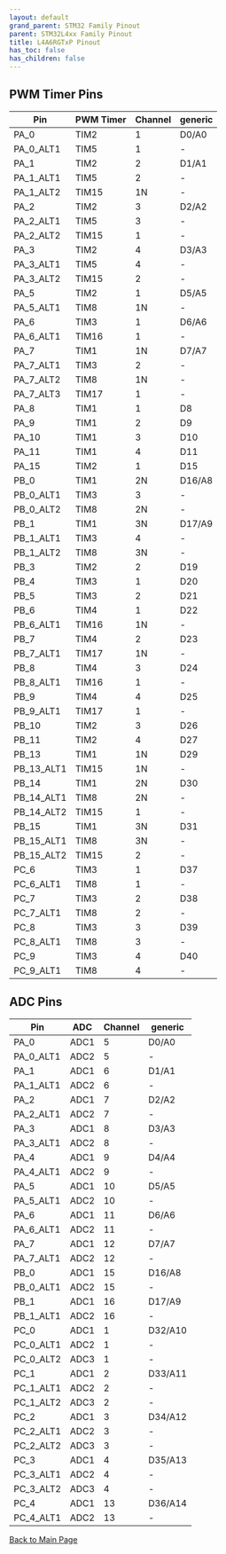 ```yaml
---
layout: default
grand_parent: STM32 Family Pinout
parent: STM32L4xx Family Pinout
title: L4A6RGTxP Pinout
has_toc: false
has_children: false
---
```


## PWM Timer Pins

| Pin | PWM Timer | Channel | generic |
| --- | --- | --- | --- |
| PA_0 | TIM2 | 1 | D0/A0 |
| PA_0_ALT1 | TIM5 | 1 | - |
| PA_1 | TIM2 | 2 | D1/A1 |
| PA_1_ALT1 | TIM5 | 2 | - |
| PA_1_ALT2 | TIM15 | 1N | - |
| PA_2 | TIM2 | 3 | D2/A2 |
| PA_2_ALT1 | TIM5 | 3 | - |
| PA_2_ALT2 | TIM15 | 1 | - |
| PA_3 | TIM2 | 4 | D3/A3 |
| PA_3_ALT1 | TIM5 | 4 | - |
| PA_3_ALT2 | TIM15 | 2 | - |
| PA_5 | TIM2 | 1 | D5/A5 |
| PA_5_ALT1 | TIM8 | 1N | - |
| PA_6 | TIM3 | 1 | D6/A6 |
| PA_6_ALT1 | TIM16 | 1 | - |
| PA_7 | TIM1 | 1N | D7/A7 |
| PA_7_ALT1 | TIM3 | 2 | - |
| PA_7_ALT2 | TIM8 | 1N | - |
| PA_7_ALT3 | TIM17 | 1 | - |
| PA_8 | TIM1 | 1 | D8 |
| PA_9 | TIM1 | 2 | D9 |
| PA_10 | TIM1 | 3 | D10 |
| PA_11 | TIM1 | 4 | D11 |
| PA_15 | TIM2 | 1 | D15 |
| PB_0 | TIM1 | 2N | D16/A8 |
| PB_0_ALT1 | TIM3 | 3 | - |
| PB_0_ALT2 | TIM8 | 2N | - |
| PB_1 | TIM1 | 3N | D17/A9 |
| PB_1_ALT1 | TIM3 | 4 | - |
| PB_1_ALT2 | TIM8 | 3N | - |
| PB_3 | TIM2 | 2 | D19 |
| PB_4 | TIM3 | 1 | D20 |
| PB_5 | TIM3 | 2 | D21 |
| PB_6 | TIM4 | 1 | D22 |
| PB_6_ALT1 | TIM16 | 1N | - |
| PB_7 | TIM4 | 2 | D23 |
| PB_7_ALT1 | TIM17 | 1N | - |
| PB_8 | TIM4 | 3 | D24 |
| PB_8_ALT1 | TIM16 | 1 | - |
| PB_9 | TIM4 | 4 | D25 |
| PB_9_ALT1 | TIM17 | 1 | - |
| PB_10 | TIM2 | 3 | D26 |
| PB_11 | TIM2 | 4 | D27 |
| PB_13 | TIM1 | 1N | D29 |
| PB_13_ALT1 | TIM15 | 1N | - |
| PB_14 | TIM1 | 2N | D30 |
| PB_14_ALT1 | TIM8 | 2N | - |
| PB_14_ALT2 | TIM15 | 1 | - |
| PB_15 | TIM1 | 3N | D31 |
| PB_15_ALT1 | TIM8 | 3N | - |
| PB_15_ALT2 | TIM15 | 2 | - |
| PC_6 | TIM3 | 1 | D37 |
| PC_6_ALT1 | TIM8 | 1 | - |
| PC_7 | TIM3 | 2 | D38 |
| PC_7_ALT1 | TIM8 | 2 | - |
| PC_8 | TIM3 | 3 | D39 |
| PC_8_ALT1 | TIM8 | 3 | - |
| PC_9 | TIM3 | 4 | D40 |
| PC_9_ALT1 | TIM8 | 4 | - |


## ADC Pins

| Pin | ADC | Channel | generic |
| --- | --- | --- | --- |
| PA_0 | ADC1 | 5 | D0/A0 |
| PA_0_ALT1 | ADC2 | 5 | - |
| PA_1 | ADC1 | 6 | D1/A1 |
| PA_1_ALT1 | ADC2 | 6 | - |
| PA_2 | ADC1 | 7 | D2/A2 |
| PA_2_ALT1 | ADC2 | 7 | - |
| PA_3 | ADC1 | 8 | D3/A3 |
| PA_3_ALT1 | ADC2 | 8 | - |
| PA_4 | ADC1 | 9 | D4/A4 |
| PA_4_ALT1 | ADC2 | 9 | - |
| PA_5 | ADC1 | 10 | D5/A5 |
| PA_5_ALT1 | ADC2 | 10 | - |
| PA_6 | ADC1 | 11 | D6/A6 |
| PA_6_ALT1 | ADC2 | 11 | - |
| PA_7 | ADC1 | 12 | D7/A7 |
| PA_7_ALT1 | ADC2 | 12 | - |
| PB_0 | ADC1 | 15 | D16/A8 |
| PB_0_ALT1 | ADC2 | 15 | - |
| PB_1 | ADC1 | 16 | D17/A9 |
| PB_1_ALT1 | ADC2 | 16 | - |
| PC_0 | ADC1 | 1 | D32/A10 |
| PC_0_ALT1 | ADC2 | 1 | - |
| PC_0_ALT2 | ADC3 | 1 | - |
| PC_1 | ADC1 | 2 | D33/A11 |
| PC_1_ALT1 | ADC2 | 2 | - |
| PC_1_ALT2 | ADC3 | 2 | - |
| PC_2 | ADC1 | 3 | D34/A12 |
| PC_2_ALT1 | ADC2 | 3 | - |
| PC_2_ALT2 | ADC3 | 3 | - |
| PC_3 | ADC1 | 4 | D35/A13 |
| PC_3_ALT1 | ADC2 | 4 | - |
| PC_3_ALT2 | ADC3 | 4 | - |
| PC_4 | ADC1 | 13 | D36/A14 |
| PC_4_ALT1 | ADC2 | 13 | - |


[Back to Main Page](../../)
